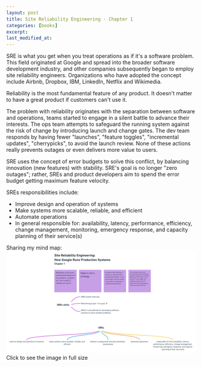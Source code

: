 ```yaml
---
layout: post
title: Site Reliability Engineering - Chapter 1
categories: [books]
excerpt:
last_modified_at:
---
```


SRE is what you get when you treat operations as if it's a software problem. This field originated at Google and spread into the broader software development industry, and other companies subsequently began to employ site reliability engineers. Organizations who have adopted the concept include Airbnb, Dropbox, IBM, LinkedIn, Netflix and Wikimedia.

Reliability is the most fundamental feature of any product. It doesn't matter to have a great product if customers can't use it.

The problem with reliability originates with the separation between software and operations, teams started to engage in a silent battle to advance their interests. The ops team attempts to safeguard the running system against the risk of change by introducing launch and change gates. The dev team responds by having fewer "launches", "feature toggles", "incremental updates", "cherrypicks", to avoid the launch review. None of these actions really prevents outages or even delivers more value to users.

SRE uses the concept of error budgets to solve this conflict, by balancing innovation (new features) with stability. SRE's goal is no longer "zero outages"; rather, SREs and product developers aim to spend the error budget getting maximum feature velocity.

SREs responsibilities include:
- Improve design and operation of systems
- Make systems more scalable, reliable, and efficient
- Automate operations
- In general responsible for: availability, latency, performance, efficiency, change management, monitoring, emergency response, and capacity planning of their service(s)


Sharing my mind map:
<br>
<a href="/images/sre-chapter-1/sre-mindmap@2x.png" target="_blank">
    <img src="/images/sre-chapter-1/sre-mindmap@2x.png" alt="Mindmap of SRE chapter 1" title="Click to see the image in full size"/>
</a>
<span class="small" >Click to see the image in full size </span>
